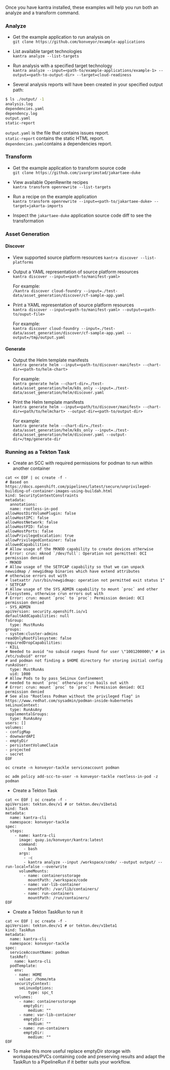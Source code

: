 Once you have kantra installed, these examples will help you run both an 
analyze and a transform command.

### Analyze

- Get the example application to run analysis on  
`git clone https://github.com/konveyor/example-applications`

- List available target technologies  
`kantra analyze --list-targets`

- Run analysis with a specified target technology  
`kantra analyze --input=<path-to/example-applications/example-1> --output=<path-to-output-dir> --target=cloud-readiness`

- Several analysis reports will have been created in your specified output path:

```sh
$ ls ./output/ -1
analysis.log
dependencies.yaml
dependency.log
output.yaml
static-report
```

`output.yaml` is the file that contains issues report.   
`static-report` contains the static HTML report.  
`dependencies.yaml`contains a dependencies report.  

### Transform

- Get the example application to transform source code  
`git clone https://github.com/ivargrimstad/jakartaee-duke`

- View available OpenRewrite recipes  
`kantra transform openrewrite --list-targets` 

- Run a recipe on the example application  
`kantra transform openrewrite --input=<path-to/jakartaee-duke> --target=jakarta-imports`

- Inspect the `jakartaee-duke` application source code diff to see the transformation  

### Asset Generation

#### Discover

- View supported source platform resources 
`kantra discover --list-platforms`

- Output a YAML representation of source platform resources  
`kantra discover --input=<path-to/manifest-yaml>`

    For example:  
    `/kantra discover cloud-foundry --input=./test-data/asset_generation/discover/cf-sample-app.yaml`

- Print a YAML representation of source platform resources  
`kantra discover --input=<path-to/manifest-yaml> --output=<path-to/ouput-file>`

    For example:  
    `kantra discover cloud-foundry --input=./test-data/asset_generation/discover/cf-sample-app.yaml --output=/tmp/output.yaml`

#### Generate

- Output the Helm template manifests  
`kantra generate helm --input=<path-to/discover-manifest> --chart-dir=<path-to/helm-chart>`
    
    For example:  
    `kantra generate helm --chart-dir=./test-data/asset_generation/helm/k8s_only --input=./test-data/asset_generation/helm/discover.yaml`

- Print the Helm template manifests  
`kantra generate helm --input=<path/to/discover/manifest> --chart-dir=<path/to/helmchart> --output-dir=<path-to/output-dir>`
    
    For example:  
    `kantra generate helm --chart-dir=./test-data/asset_generation/helm/k8s_only --input=./test-data/asset_generation/helm/discover.yaml --output-dir=/tmp/generate-dir`


### Running as a Tekton Task
- Create an SCC with required permissions for podman to run within another container
```
cat << EOF | oc create -f -
# Based on https://docs.openshift.com/pipelines/latest/secure/unprivileged-building-of-container-images-using-buildah.html
kind: SecurityContextConstraints
metadata:
  annotations:
  name: rootless-in-pod
allowHostDirVolumePlugin: false
allowHostIPC: false
allowHostNetwork: false
allowHostPID: false
allowHostPorts: false
allowPrivilegeEscalation: true
allowPrivilegedContainer: false
allowedCapabilities:
# Allow usage of the MKNOD capability to create devices otherwise
# Error: crun: mknod `/dev/full`: Operation not permitted: OCI permission denied
- MKNOD
# Allow usage of the SETFCAP capability so that we can unpack newuidmap / newgidmap binaries which have extend attributes
# otherwise errors out with
# lsetxattr /usr/bin/newgidmap: operation not permitted exit status 1"
- SETFCAP
# Allow usage of the SYS_ADMIN capability to mount `proc` and other filesystems, otherwise crun errors out with
# Error: crun: mount `proc` to `proc`: Permission denied: OCI permission denied
- SYS_ADMIN
apiVersion: security.openshift.io/v1
defaultAddCapabilities: null
fsGroup:
  type: MustRunAs
groups:
- system:cluster-admins
readOnlyRootFilesystem: false
requiredDropCapabilities:
- KILL
# Needed to avoid "no subuid ranges found for user \"1001200000\" # in /etc/subuid" error
# and podman not finding a $HOME directory for storing initial config
runAsUser:
  type: MustRunAs
  uid: 1000
# Allow Pods to by pass SeLinux Confinement
# needed to mount `proc` otherwise crun bails out with
# Error: crun: mount `proc` to `proc`: Permission denied: OCI permission denied
# See also "Rootless Podman without the privileged flag" in https://www.redhat.com/sysadmin/podman-inside-kubernetes
seLinuxContext:
  type: RunAsAny
supplementalGroups:
  type: RunAsAny
users: []
volumes:
- configMap
- downwardAPI
- emptyDir
- persistentVolumeClaim
- projected
- secret
EOF
```

```
oc create -n konveyor-tackle serviceaccount podman
```

```
oc adm policy add-scc-to-user -n konveyor-tackle rootless-in-pod -z podman
```

- Create a Tekton Task
```
cat << EOF | oc create -f -
apiVersion: tekton.dev/v1 # or tekton.dev/v1beta1
kind: Task
metadata:
  name: kantra-cli
  namespace: konveyor-tackle
spec:
  steps:
    - name: kantra-cli
      image: quay.io/konveyor/kantra:latest
      command:
        - bash
      args:
        - -c
        - kantra analyze --input /workspace/code/ --output output/ --run-local=false --overwrite
      volumeMounts:
        - name: containersstorage
          mountPath: /workspace/code
        - name: var-lib-container
          mountPath: /var/lib/containers/
        - name: run-containers
          mountPath: /run/containers/
EOF
```

- Create a Tekton TaskRun to run it
```
cat << EOF | oc create -f -
apiVersion: tekton.dev/v1 # or tekton.dev/v1beta1
kind: TaskRun
metadata:
  name: kantra-cli
  namespace: konveyor-tackle
spec:
  serviceAccountName: podman
  taskRef:
    name: kantra-cli
  podTemplate:
    env:
    - name: HOME
      value: /home/mta
    securityContext:
      seLinuxOptions:
          type: spc_t
    volumes:
      - name: containersstorage
        emptyDir:
          medium: ""
      - name: var-lib-container
        emptyDir:
          medium: ""
      - name: run-containers
        emptyDir:
          medium: ""
EOF
```

- To make this more useful replace emptyDir storage with workspaces/PVCs containing code and preserving results and adapt the TaskRun to a PipelineRun if it better suits your workflow.
